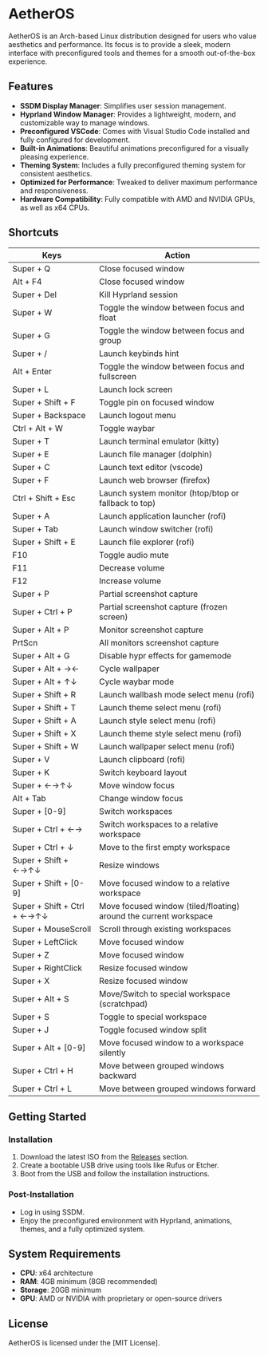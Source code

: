 # AetherOS

AetherOS is an Arch-based Linux distribution designed for users who value aesthetics and performance. Its focus is to provide a sleek, modern interface with preconfigured tools and themes for a smooth out-of-the-box experience.

## Features

- **SSDM Display Manager**: Simplifies user session management.
- **Hyprland Window Manager**: Provides a lightweight, modern, and customizable way to manage windows.
- **Preconfigured VSCode**: Comes with Visual Studio Code installed and fully configured for development.
- **Built-in Animations**: Beautiful animations preconfigured for a visually pleasing experience.
- **Theming System**: Includes a fully preconfigured theming system for consistent aesthetics.
- **Optimized for Performance**: Tweaked to deliver maximum performance and responsiveness.
- **Hardware Compatibility**: Fully compatible with AMD and NVIDIA GPUs, as well as x64 CPUs.

## Shortcuts

| Keys                       | Action                                        |
|----------------------------|-----------------------------------------------|
| Super + Q                 | Close focused window                         |
| Alt + F4                  | Close focused window                         |
| Super + Del               | Kill Hyprland session                        |
| Super + W                 | Toggle the window between focus and float    |
| Super + G                 | Toggle the window between focus and group    |
| Super + /                 | Launch keybinds hint                         |
| Alt + Enter               | Toggle the window between focus and fullscreen |
| Super + L                 | Launch lock screen                           |
| Super + Shift + F         | Toggle pin on focused window                 |
| Super + Backspace         | Launch logout menu                           |
| Ctrl + Alt + W            | Toggle waybar                                |
| Super + T                 | Launch terminal emulator (kitty)             |
| Super + E                 | Launch file manager (dolphin)                |
| Super + C                 | Launch text editor (vscode)                  |
| Super + F                 | Launch web browser (firefox)                 |
| Ctrl + Shift + Esc        | Launch system monitor (htop/btop or fallback to top) |
| Super + A                 | Launch application launcher (rofi)           |
| Super + Tab               | Launch window switcher (rofi)                |
| Super + Shift + E         | Launch file explorer (rofi)                  |
| F10                       | Toggle audio mute                            |
| F11                       | Decrease volume                              |
| F12                       | Increase volume                              |
| Super + P                 | Partial screenshot capture                   |
| Super + Ctrl + P          | Partial screenshot capture (frozen screen)   |
| Super + Alt + P           | Monitor screenshot capture                   |
| PrtScn                    | All monitors screenshot capture              |
| Super + Alt + G           | Disable hypr effects for gamemode            |
| Super + Alt + →←          | Cycle wallpaper                              |
| Super + Alt + ↑↓          | Cycle waybar mode                            |
| Super + Shift + R         | Launch wallbash mode select menu (rofi)      |
| Super + Shift + T         | Launch theme select menu (rofi)              |
| Super + Shift + A         | Launch style select menu (rofi)              |
| Super + Shift + X         | Launch theme style select menu (rofi)        |
| Super + Shift + W         | Launch wallpaper select menu (rofi)          |
| Super + V                 | Launch clipboard (rofi)                      |
| Super + K                 | Switch keyboard layout                       |
| Super + ←→↑↓              | Move window focus                            |
| Alt + Tab                 | Change window focus                          |
| Super + [0-9]             | Switch workspaces                            |
| Super + Ctrl + ←→         | Switch workspaces to a relative workspace    |
| Super + Ctrl + ↓          | Move to the first empty workspace            |
| Super + Shift + ←→↑↓      | Resize windows                               |
| Super + Shift + [0-9]     | Move focused window to a relative workspace  |
| Super + Shift + Ctrl + ←→↑↓ | Move focused window (tiled/floating) around the current workspace |
| Super + MouseScroll       | Scroll through existing workspaces           |
| Super + LeftClick         | Move focused window                          |
| Super + Z                 | Move focused window                          |
| Super + RightClick        | Resize focused window                        |
| Super + X                 | Resize focused window                        |
| Super + Alt + S           | Move/Switch to special workspace (scratchpad)|
| Super + S                 | Toggle to special workspace                  |
| Super + J                 | Toggle focused window split                  |
| Super + Alt + [0-9]       | Move focused window to a workspace silently  |
| Super + Ctrl + H          | Move between grouped windows backward        |
| Super + Ctrl + L          | Move between grouped windows forward         |

## Getting Started

### Installation
1. Download the latest ISO from the [Releases](#) section.
2. Create a bootable USB drive using tools like Rufus or Etcher.
3. Boot from the USB and follow the installation instructions.

### Post-Installation
- Log in using SSDM.
- Enjoy the preconfigured environment with Hyprland, animations, themes, and a fully optimized system.

## System Requirements

- **CPU**: x64 architecture
- **RAM**: 4GB minimum (8GB recommended)
- **Storage**: 20GB minimum
- **GPU**: AMD or NVIDIA with proprietary or open-source drivers

## License

AetherOS is licensed under the [MIT License].
